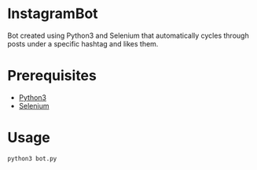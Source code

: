 # InstagramBot

Bot created using Python3 and Selenium that automatically cycles through posts under a specific hashtag and likes them.

# Prerequisites
- [Python3](https://www.python.org/downloads/)
- [Selenium](https://pypi.org/project/selenium/)
# Usage

```
python3 bot.py
```


